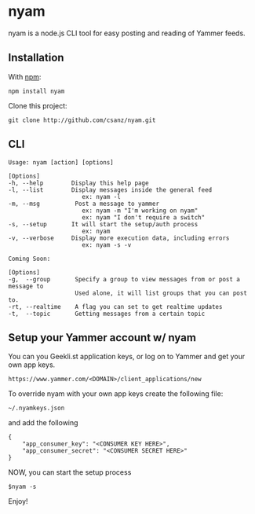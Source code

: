 nyam
=====

nyam is a node.js CLI tool for easy posting and reading of Yammer feeds. 

Installation
------------

With [npm](http://github.com/isaacs/npm):

	npm install nyam
	
Clone this project:

	git clone http://github.com/csanz/nyam.git
	
CLI
---

	Usage: nyam [action] [options]

	[Options]
	-h, --help        Display this help page
	-l, --list        Display messages inside the general feed
	                     ex: nyam -l
	-m, --msg          Post a message to yammer
	                     ex: nyam -m "I'm working on nyam"
	                     ex: nyam "I don't require a switch"
	-s, --setup       It will start the setup/auth process
	                     ex: nyam
	-v, --verbose     Display more execution data, including errors
	                     ex: nyam -s -v
	                     
	Coming Soon:
	
	[Options]
	-g,  --group       Specify a group to view messages from or post a message to
	                   Used alone, it will list groups that you can post to.
	-rt, --realtime    A flag you can set to get realtime updates
	-t,  --topic       Getting messages from a certain topic
	

Setup your Yammer account w/ nyam
-------------------------------------

You can you Geekli.st application keys, or log on to Yammer and get your own app keys.

	https://www.yammer.com/<DOMAIN>/client_applications/new
	
To override nyam with your own app keys create the following file:

	~/.nyamkeys.json
	
and add the following

	{
		"app_consumer_key": "<CONSUMER KEY HERE>",
		"app_consumer_secret": "<CONSUMER SECRET HERE>"
	}

NOW, you can start the setup process

	$nyam -s
	
Enjoy! 


	